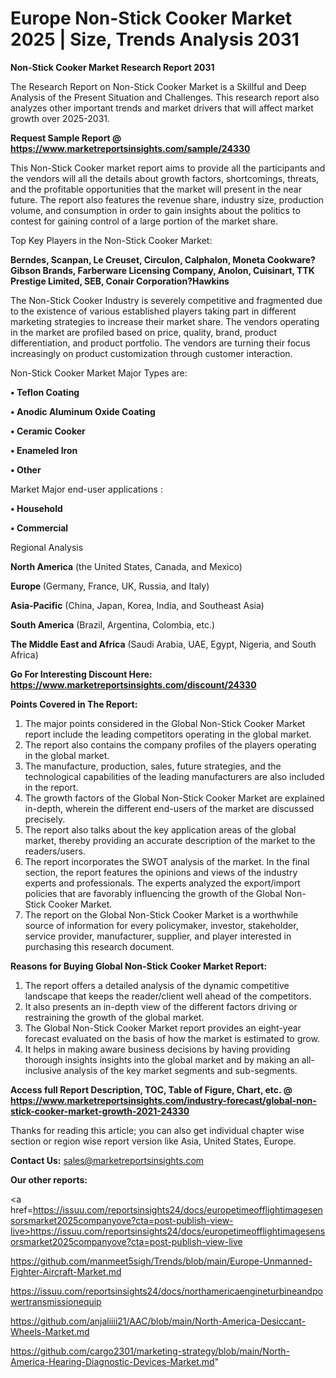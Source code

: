 # Europe Non-Stick Cooker Market 2025 | Size, Trends Analysis 2031

<strong>Non-Stick Cooker Market Research Report 2031</strong>

The Research Report on Non-Stick Cooker Market is a Skillful and Deep Analysis of the Present Situation and Challenges. This research report also analyzes other important trends and market drivers that will affect market growth over 2025-2031.

<strong>Request Sample Report @ <a href=https://www.marketreportsinsights.com/sample/24330>https://www.marketreportsinsights.com/sample/24330</a></strong>

This Non-Stick Cooker market report aims to provide all the participants and the vendors will all the details about growth factors, shortcomings, threats, and the profitable opportunities that the market will present in the near future. The report also features the revenue share, industry size, production volume, and consumption in order to gain insights about the politics to contest for gaining control of a large portion of the market share.

Top Key Players in the Non-Stick Cooker Market:

<strong>Berndes, Scanpan, Le Creuset, Circulon, Calphalon, Moneta Cookware?Gibson Brands, Farberware Licensing Company, Anolon, Cuisinart, TTK Prestige Limited, SEB, Conair Corporation?Hawkins</strong>

The Non-Stick Cooker Industry is severely competitive and fragmented due to the existence of various established players taking part in different marketing strategies to increase their market share. The vendors operating in the market are profiled based on price, quality, brand, product differentiation, and product portfolio. The vendors are turning their focus increasingly on product customization through customer interaction.

Non-Stick Cooker Market Major Types are:

<strong>• Teflon Coating

• Anodic Aluminum Oxide Coating

• Ceramic Cooker

• Enameled Iron

• Other</strong>

Market Major end-user applications :

<strong>• Household

• Commercial</strong>

Regional Analysis

</u><strong><b>North America</b></strong> (the United States, Canada, and Mexico)

<strong><b>Europe </b></strong>(Germany, France, UK, Russia, and Italy)

<strong><b>Asia-Pacific</b></strong> (China, Japan, Korea, India, and Southeast Asia)

<strong><b>South America</b></strong> (Brazil, Argentina, Colombia, etc.)

<strong><b>The Middle East and Africa</b></strong> (Saudi Arabia, UAE, Egypt, Nigeria, and South Africa)

<strong>Go For Interesting Discount Here: <a href=https://www.marketreportsinsights.com/discount/24330>https://www.marketreportsinsights.com/discount/24330</a></strong>

<strong>Points Covered in The Report:</strong>
<ol>
  <li>The major points considered in the Global Non-Stick Cooker Market report include the leading competitors operating in the global market.</li>
  <li>The report also contains the company profiles of the players operating in the global market.</li>
  <li>The manufacture, production, sales, future strategies, and the technological capabilities of the leading manufacturers are also included in the report.</li>
  <li>The growth factors of the Global Non-Stick Cooker Market are explained in-depth, wherein the different end-users of the market are discussed precisely.</li>
  <li>The report also talks about the key application areas of the global market, thereby providing an accurate description of the market to the readers/users.</li>
  <li>The report incorporates the SWOT analysis of the market. In the final section, the report features the opinions and views of the industry experts and professionals. The experts analyzed the export/import policies that are favorably influencing the growth of the Global Non-Stick Cooker Market.</li>
  <li>The report on the Global Non-Stick Cooker Market is a worthwhile source of information for every policymaker, investor, stakeholder, service provider, manufacturer, supplier, and player interested in purchasing this research document.</li>
</ol>
<strong>Reasons for Buying Global Non-Stick Cooker Market Report:</strong>

<ol>
  <li>The report offers a detailed analysis of the dynamic competitive landscape that keeps the reader/client well ahead of the competitors.</li>
  <li>It also presents an in-depth view of the different factors driving or restraining the growth of the global market.</li>
  <li>The Global Non-Stick Cooker Market report provides an eight-year forecast evaluated on the basis of how the market is estimated to grow.</li>
  <li>It helps in making aware business decisions by having providing thorough insights insights into the global market and by making an all-inclusive analysis of the key market segments and sub-segments.</li>
</ol>
<strong>Access full Report Description, TOC, Table of Figure, Chart, etc. @ <a href=https://www.marketreportsinsights.com/industry-forecast/global-non-stick-cooker-market-growth-2021-24330>https://www.marketreportsinsights.com/industry-forecast/global-non-stick-cooker-market-growth-2021-24330</a></strong>


Thanks for reading this article; you can also get individual chapter wise section or region wise report version like Asia, United States, Europe.

<strong>Contact Us:</strong>
sales@marketreportsinsights.com

<strong>Our other reports:</strong>

<a href=https://issuu.com/reportsinsights24/docs/europetimeofflightimagesensorsmarket2025companyove?cta=post-publish-view-live>https://issuu.com/reportsinsights24/docs/europetimeofflightimagesensorsmarket2025companyove?cta=post-publish-view-live</a>

<a href=https://github.com/manmeet5sigh/Trends/blob/main/Europe-Unmanned-Fighter-Aircraft-Market.md>https://github.com/manmeet5sigh/Trends/blob/main/Europe-Unmanned-Fighter-Aircraft-Market.md</a>

<a href=https://issuu.com/reportsinsights24/docs/northamericaengineturbineandpowertransmissionequip>https://issuu.com/reportsinsights24/docs/northamericaengineturbineandpowertransmissionequip</a>

<a href=https://github.com/anjaliiii21/AAC/blob/main/North-America-Desiccant-Wheels-Market.md>https://github.com/anjaliiii21/AAC/blob/main/North-America-Desiccant-Wheels-Market.md</a>

<a href=https://github.com/cargo2301/marketing-strategy/blob/main/North-America-Hearing-Diagnostic-Devices-Market.md>https://github.com/cargo2301/marketing-strategy/blob/main/North-America-Hearing-Diagnostic-Devices-Market.md</a>"
